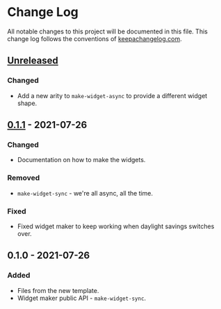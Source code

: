 # Change Log
All notable changes to this project will be documented in this file. This change log follows the conventions of [keepachangelog.com](http://keepachangelog.com/).

## [Unreleased]
### Changed
- Add a new arity to `make-widget-async` to provide a different widget shape.

## [0.1.1] - 2021-07-26
### Changed
- Documentation on how to make the widgets.

### Removed
- `make-widget-sync` - we're all async, all the time.

### Fixed
- Fixed widget maker to keep working when daylight savings switches over.

## 0.1.0 - 2021-07-26
### Added
- Files from the new template.
- Widget maker public API - `make-widget-sync`.

[Unreleased]: https://sourcehost.site/your-name/eastwood-lein-clj/compare/0.1.1...HEAD
[0.1.1]: https://sourcehost.site/your-name/eastwood-lein-clj/compare/0.1.0...0.1.1
